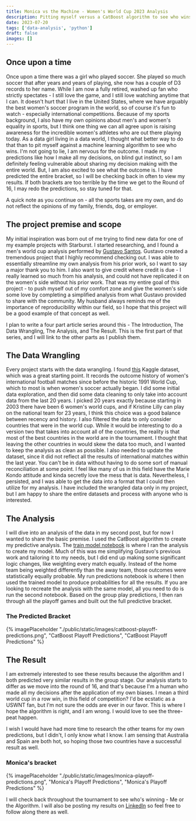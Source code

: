 ```yaml
---
title: Monica vs the Machine - Women's World Cup 2023 Analysis
description: Pitting myself versus a CatBoost algorithm to see who wins.
date: 2023-07-20
tags: ['data-analysis', 'python']
draft: false
images: []
---
```


## Once upon a time

Once upon a time there was a girl who played soccer. She played so much soccer that after years and years of playing, she now has a couple of D3 records to her name. While I am now a fully retired, washed up fan who strictly spectates - I still love the game, and I still love watching anytime that I can. It doesn't hurt that I live in the United States, where we have arguably the best women's soccer program in the world, so of course it's fun to watch - especially international competitions. Because of my sports background, I also have my own opinions about men's and women's equality in sports, but I think one thing we can all agree upon is raising awareness for the incredible women's athletes who are out there playing today. As a data girl living in a data world, I thought what better way to do that than to pit myself against a machine learning algorithm to see who wins. I'm not going to lie, I am nervous for the outcome. I made my predictions like how I make all my decisions, on blind gut instinct, so I am definitely feeling vulnerable about sharing my decision making with the entire world. But, I am also excited to see what the outcome is. I have predicted the entire bracket, so I will be checking back in often to view my results. If both brackets are too terrible by the time we get to the Round of 16, I may redo the predictions, so stay tuned for that.

A quick note as you continue on - all the sports takes are my own, and do not reflect the opinions of my family, friends, dog, or employer.

## The project premise and scope

My initial inspiration was born out of me trying to find new data for one of my example projects with Starburst. I started researching, and I found a men's world cup analysis performed by [Gustavo Santos](https://gustavorsantos.medium.com/predicting-results-and-goals-with-machine-learning-599e99d6e3e0). Gustavo created a tremendous project that I highly recommend checking out. I was able to essentially streamline my own analysis from his prior work, so I want to say a major thank you to him. I also want to give credit where credit is due - I really learned so much from his analysis, and could not have replicated it on the women's side without his prior work. That was my entire goal of this project - to push myself out of my comfort zone and give the women's side some love by completing a simplified analysis from what Gustavo provided to share with the community. My husband always reminds me of the importance of reproducibility within our field, so I hope that this project will be a good example of that concept as well.

I plan to write a four part article series around this - The Introduction, The Data Wrangling, The Analysis, and The Result. This is the first part of that series, and I will link to the other parts as I publish them.

## The Data Wrangling

Every project starts with the data wrangling. I found [this](https://www.kaggle.com/datasets/martj42/womens-international-football-results?select=results.csv) Kaggle dataset, which was a great starting point. It records the outcome history of women's international football matches since before the historic 1991 World Cup, which to most is when women's soccer actually began. I did some initial data exploration, and then did some data cleaning to only take into account data from the last 20 years. I picked 20 years exactly because starting in 2003 there have been 6 women's world cups, and if Kristine Lilly can play on the national team for 23 years, I think this choice was a good balance between recency and history. I also filtered the data to only consider countries that were in the world cup. While it would be interesting to do a version two that takes into account all of the countries, the reality is that most of the best countries in the world are in the tournament. I thought that leaving the other countries in would skew the data too much, and I wanted to keep the analysis as clean as possible. I also needed to update the dataset, since it did not reflect all the results of international matches within the last year. You can't be in data without having to do some sort of manual reconciliation at some point. I feel like many of us in this field have the Marie Kondo attitude and kinda secretly love the mess that is data. Nevertheless, I persisted, and I was able to get the data into a format that I could then utilize for my analysis. I have included the wrangled data only in my project, but I am happy to share the entire datasets and process with anyone who is interested.

## The Analysis

I will dive into an analysis of the data in my second post, but for now I wanted to share the basic premise. I used the CatBoost algorithm to create my predictive analysis. The [train model notebook](https://github.com/monimiller/womens_wc_23/blob/main/notebooks/train_model.ipynb) is where I ran the analysis to create my model. Much of this was me simplifying Gustavo's previous work and tailoring it to my needs, but I did end up making some significant logic changes, like weighting every match equally. Instead of the home team being weighted differently than the away team, those outcomes were statistically equally probable. My run predictions notebook is where I then used the trained model to produce probabilities for all the results. If you are looking to recreate the analysis with the same model, all you need to do is run the second notebook. Based on the group play predictions, I then ran through all the playoff games and built out the full predictive bracket.

### The Predicted Bracket

{% imagePlaceholder "./public/static/images/catboost-playoff-predictions.png", "CatBoost Playoff Predictions", "CatBoost Playoff Predictions" %}

## The Result

I am extremely interested to see these results because the algorithm and I both predicted very similar results in the group stage. Our analysis starts to differ as we move into the round of 16, and that's because I'm a human who made all my decisions after the application of my own biases. I mean a third world cup in a row win, in this field of competition? I'd be ecstatic as a USWNT fan, but I'm not sure the odds are ever in our favor. This is where I hope the algorithm is right, and I am wrong. I would love to see the three-peat happen.

I wish I would have had more time to research the other teams for my own predictions, but I didn't, I only know what I know. I am sensing that Australia and Spain are both hot, so hoping those two countries have a successful result as well.

### Monica's bracket

{% imagePlaceholder
"./public/static/images/monica-playoff-predictions.png", "Monica's
Playoff Predictions", "Monica's Playoff Predictions" %}

I will check back throughout the tournament to see who's winning - Me or the Algorithm. I will also be posting my results on [LinkedIn](https://www.linkedin.com/in/monica-miller-/) so feel free to follow along there as well.
